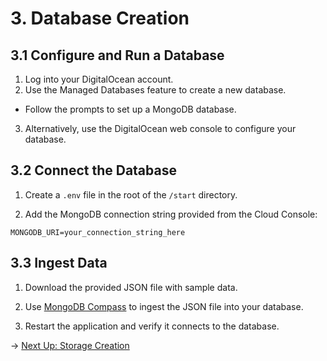 # 3. Database Creation

## 3.1 Configure and Run a Database

1. Log into your DigitalOcean account.
2. Use the Managed Databases feature to create a new database.
- Follow the prompts to set up a MongoDB database.
3. Alternatively, use the DigitalOcean web console to configure your database.

## 3.2 Connect the Database

1. Create a `.env` file in the root of the `/start` directory.

2. Add the MongoDB connection string provided from the Cloud Console:

```
MONGODB_URI=your_connection_string_here
```

## 3.3 Ingest Data

1. Download the provided JSON file with sample data.
2. Use [MongoDB Compass](https://www.mongodb.com/products/compass) to ingest the JSON file into your database.

3. Restart the application and verify it connects to the database.

→ [Next Up: Storage Creation](STORAGE.md)
